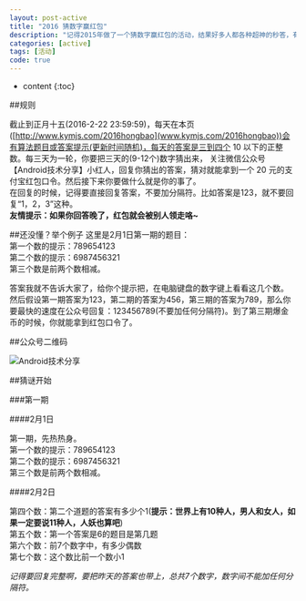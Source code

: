 ```yaml
---
layout: post-active
title: "2016 猜数字赢红包"
description: "记得2015年做了一个猜数字赢红包的活动，结果好多人都各种超神的秒答，有一次还找出了题目的一个 BUG 。就是每三天一轮，根据每天的提示猜出数字是什么，然后最快的三个人就有现金红包拿，然后一下子好多人都参与进来了。这么好的一个活动，今年当然要继续。    "
categories: [active]
tags: [活动]
code: true
---
```

* content
{:toc}

##规则

 截止到正月十五(2016-2-22 23:59:59)，每天在本页([http://www.kymjs.com/2016hongbao](www.kymjs.com/2016hongbao))会有算法题目或答案提示(更新时间随机)，每天的答案是三到四个 10 以下的正整数。每三天为一轮，你要把三天的(9-12个)数字猜出来，
关注微信公众号【Android技术分享】小红人，回复你猜出的答案，猜对就能拿到一个 20 元的支付宝红包口令。然后接下来你要做什么就是你的事了。    
在回复的时候，记得要直接回复答案，不要加分隔符。比如答案是123，就不要回复“1，2，3”这种。  
**友情提示：如果你回答晚了，红包就会被别人领走咯~**

##还没懂？举个例子
这里是2月1日第一期的题目：  
第一个数的提示：789654123    
第二个数的提示：6987456321    
第三个数是前两个数相减。   

答案我就不告诉大家了，给你个提示把，在电脑键盘的数字键上看看这几个数。  
然后假设第一期答案为123，第二期的答案为456，第三期的答案为789，那么你要最快的速度在公众号回复：123456789(不要加任何分隔符)。到了第三期爆金币的时候，你就能拿到红包口令了。

##公众号二维码  

![Android技术分享](http://www.kymjs.com/images/qrcode.jpg)  

##猜谜开始  

###第一期  

####2月1日  

第一期，先热热身。  
第一个数的提示：789654123  
第二个数的提示：6987456321  
第三个数是前两个数相减。  

####2月2日  

第四个数：第二个道题的答案有多少个1(**提示：世界上有10种人，男人和女人，如果一定要说11种人，人妖也算吧**)    
第五个数：第一个答案是6的题目是第几题  
第六个数：前7个数字中，有多少偶数  
第七个数：这个数比前一个数小1  

*记得要回复完整啊，要把昨天的答案也带上，总共7个数字，数字间不能加任何分隔符。*  
